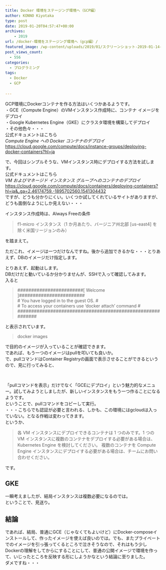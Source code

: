 ```yaml
---
title: Docker 環境をステージング環境へ（GCP編）
author: KONNO Kiyotaka
type: post
date: 2019-01-20T04:57:47+00:00
archives:
    - 2019
url: /docker-環境をステージング環境へ（gcp編）/
featured_image: /wp-content/uploads/2019/01/スクリーンショット-2019-01-14-19.23.43.jpg
post_views_count:
  - 556
categories:
  - プログラミング
tags:
  - Docker
  - GCP

---
```

GCP環境にDockerコンテナを作る方法はいくつかあるようです。  
・GCE（Compute Engine）のVMインスタンス作成時に、コンテナ イメージをデプロイ  
・Google Kubernetes Engine（GKE）にクラスタ環境を構築してデプロイ  
・その他色々・・・  
公式ドキュメントはこちら  
_Compute Engine への Docker コンテナのデプロイ_  
<a rel="noreferrer noopener" target="_blank" href="https://cloud.google.com/compute/docs/instance-groups/deploying-docker-containers?hl=ja&authuser=0">https://cloud.google.com/compute/docs/instance-groups/deploying-docker-containers?hl=ja</a>

で、今回はシンプルそうな、VMインスタンス時にデプロイする方法を試します。  
公式ドキュメントはこちら  
_VM およびマネージド インスタンス グループへのコンテナのデプロイ_  
<a rel="noreferrer noopener" target="_blank" href="https://cloud.google.com/compute/docs/containers/deploying-containers?hl=ja&_ga=2.46174759.-1895702560.1541304432&authuser=0">https://cloud.google.com/compute/docs/containers/deploying-containers?hl=ja&_ga=2.46174759.-1895702560.1541304432</a>  
ですが、どうも分かりにくい。いくつか試してくれているサイトがありますが、どうも面倒なようにしか見えない・・・

インスタンス作成時は、Always Freeの条件

<blockquote class="wp-block-quote">
  <p>
    f1-micro インスタンス（1 か月あたり、バージニア州北部 [us-east4] を除く米国リージョンのみ）<br />
  </p>
</blockquote>

を踏まえて。

ただこれ、イメージは一つだけなんですね。後から追加できるかな・・・とりあえず、DBのイメージだけ指定します。

とりあえず、起動はします。  
DBだけだと動いているか分かりませんが、SSHで入って確認してみます。  
入ると

<blockquote class="wp-block-quote">
  <p>
    ########################[ Welcome ]########################<br /> # You have logged in to the guest OS. #<br /> # To access your containers use &#8216;docker attach&#8217; command #<br /> ###########################################################<br />
  </p>
</blockquote>

と表示されています。

<blockquote class="wp-block-quote">
  <p>
    docker images
  </p>
</blockquote>

で目的のイメージが入っていることが確認できます。  
であれば、もう一つのイメージはpullを叩いても良いか。  
で、pullコマンドはContainer Registryの画面で表示させることができるというので、見に行ってみると、<figure class="wp-block-image">

<img src="/uploads/2019/01/スクリーンショット-2019-01-20-12.53.01.jpg?fit=1024%2C363&ssl=1" alt="" class="wp-image-2715" srcset="/uploads/2019/01/スクリーンショット-2019-01-20-12.53.01.jpg?w=1200&ssl=1 1200w, /uploads/2019/01/スクリーンショット-2019-01-20-12.53.01.jpg?resize=300%2C106&ssl=1 300w, /uploads/2019/01/スクリーンショット-2019-01-20-12.53.01.jpg?resize=768%2C272&ssl=1 768w, /uploads/2019/01/スクリーンショット-2019-01-20-12.53.01.jpg?resize=1024%2C363&ssl=1 1024w" sizes="(max-width: 1000px) 100vw, 1000px" /> </figure> 

「pullコマンドを表示」だけでなく「GCEにデプロイ」という魅力的なメニュー。試してみようとしましたが、新しいインスタンスをもう一つ作ることになるようです。  
ということで、pullコマンドをコピーして実行。  
・・・こちらでも認証が必要と言われる、しかも、この環境にはgcloudは入っていない。となる作戦は変わってきます。  
というか、

<blockquote class="wp-block-quote">
  <p>
    各 VM インスタンスにデプロイできるコンテナは 1 つのみです。1 つの VM インスタンスに複数のコンテナをデプロイする必要がある場合は、Kubernetes Engine を検討してください。 複数のコンテナを Compute Engine インスタンスにデプロイする必要がある場合は、チームにお問い合わせください。
  </p>
  
  <p>
  </p>
</blockquote>

です。

## GKE  


一瞬考えましたが、結局インスタンスは複数必要になるのでは。  
ということで、見送り。

## 結論

であれば、結局、普通にGCE（じゃなくてもよいけど）にDocker-composeインストールして、作ったイメージを使えば良いのでは。でも、またプライベートでのイメージを引っ張ってくるところで泣きそうなので、それはもう少しDockerの理解をしてからにすることにして、普通の公開イメージで環境を作って、いじったところを反映する形にしようかなという結論に至りました。  
ダメですね・・・